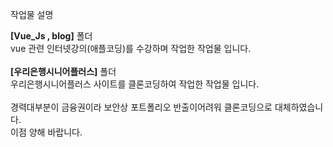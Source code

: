 작업물 설명

<strong>[Vue_Js , blog]</strong> 폴더 <br>
vue 관련 인터넷강의(애플코딩)를 수강하며 작업한 작업물 입니다.
<br><br>
<strong>[우리은행시니어플러스]</strong> 폴더<br>
우리은행시니어플러스 사이트를 클론코딩하여 작업한 작업물 입니다.
<br><br>
경력대부분이 금융권이라 보안상 포트폴리오 반출이어려워 클론코딩으로 대체하였습니다.
<br>이점 양해 바랍니다.
